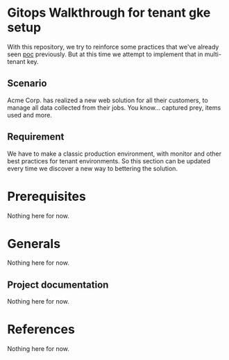 # Gitops Walkthrough for tenant gke setup 
With this repository, we try to reinforce some practices that we've already seen [poc](https://github.com/Deepzima/gitops-dry-infrastructure) previously. But at this time we attempt to implement that in multi-tenant key.

## Scenario 
Acme Corp. has realized a new web solution for all their customers, to manage all data collected from their jobs.  You know... captured prey, items used and more.

## Requirement
We have to make a classic production environment, with monitor and other best practices for tenant environments. So this section can be updated every time we discover a new way to bettering the solution.

# Prerequisites 
Nothing here for now.

# Generals
Nothing here for now.

## Project documentation 
Nothing here for now.

# References 
Nothing here for now.